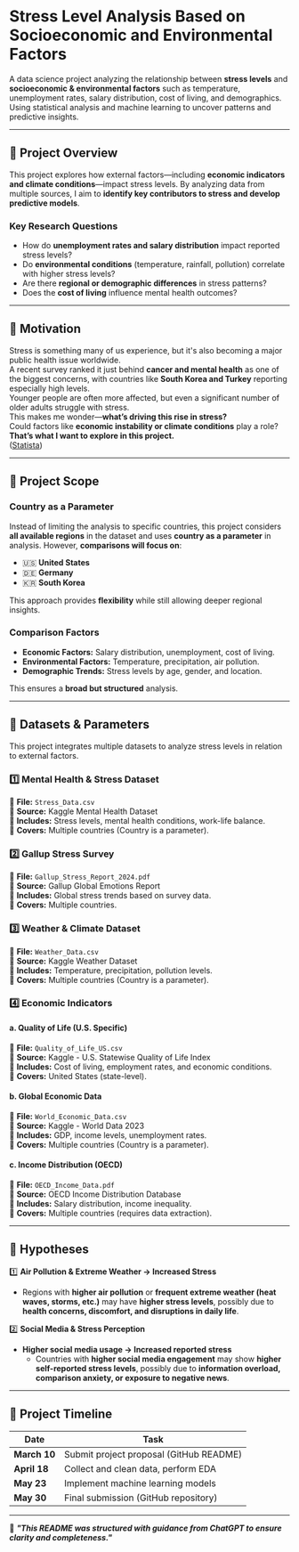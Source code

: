 # **Stress Level Analysis Based on Socioeconomic and Environmental Factors**

A data science project analyzing the relationship between **stress levels** and **socioeconomic & environmental factors** such as temperature, unemployment rates, salary distribution, cost of living, and demographics. Using statistical analysis and machine learning to uncover patterns and predictive insights.

---

## **📌 Project Overview**
This project explores how external factors—including **economic indicators and climate conditions**—impact stress levels. By analyzing data from multiple sources, I aim to **identify key contributors to stress and develop predictive models**.

### **Key Research Questions**
- How do **unemployment rates and salary distribution** impact reported stress levels?
- Do **environmental conditions** (temperature, rainfall, pollution) correlate with higher stress levels?
- Are there **regional or demographic differences** in stress patterns?
- Does the **cost of living** influence mental health outcomes?

---

## **📌 Motivation**
Stress is something many of us experience, but it's also becoming a major public health issue worldwide.  
A recent survey ranked it just behind **cancer and mental health** as one of the biggest concerns, with countries like **South Korea and Turkey** reporting especially high levels.  
Younger people are often more affected, but even a significant number of older adults struggle with stress.  
This makes me wonder—**what’s driving this rise in stress?**  
Could factors like **economic instability or climate conditions** play a role?  
**That’s what I want to explore in this project.**  
([Statista](https://www.statista.com/statistics/1057961/the-most-stressed-out-populations-worldwide/?utm_source=chatgpt.com))

---

## **📌 Project Scope**
### **Country as a Parameter**
Instead of limiting the analysis to specific countries, this project considers **all available regions** in the dataset and uses **country as a parameter** in analysis. However, **comparisons will focus on**:
- 🇺🇸 **United States**
- 🇩🇪 **Germany**
- 🇰🇷 **South Korea**

This approach provides **flexibility** while still allowing deeper regional insights.

### **Comparison Factors**
- **Economic Factors:** Salary distribution, unemployment, cost of living.
- **Environmental Factors:** Temperature, precipitation, air pollution.
- **Demographic Trends:** Stress levels by age, gender, and location.

This ensures a **broad but structured** analysis.

---

## **📌 Datasets & Parameters**
This project integrates multiple datasets to analyze stress levels in relation to external factors.

### **1️⃣ Mental Health & Stress Dataset**
📂 **File:** `Stress_Data.csv`  
📌 **Source:** Kaggle Mental Health Dataset  
📌 **Includes:** Stress levels, mental health conditions, work-life balance.  
📌 **Covers:** Multiple countries (Country is a parameter).  

### **2️⃣ Gallup Stress Survey**
📂 **File:** `Gallup_Stress_Report_2024.pdf`  
📌 **Source:** Gallup Global Emotions Report  
📌 **Includes:** Global stress trends based on survey data.  
📌 **Covers:** Multiple countries.  

### **3️⃣ Weather & Climate Dataset**
📂 **File:** `Weather_Data.csv`  
📌 **Source:** Kaggle Weather Dataset  
📌 **Includes:** Temperature, precipitation, pollution levels.  
📌 **Covers:** Multiple countries (Country is a parameter).  

### **4️⃣ Economic Indicators**
#### **a. Quality of Life (U.S. Specific)**
📂 **File:** `Quality_of_Life_US.csv`  
📌 **Source:** Kaggle - U.S. Statewise Quality of Life Index  
📌 **Includes:** Cost of living, employment rates, and economic conditions.  
📌 **Covers:** United States (state-level).  

#### **b. Global Economic Data**
📂 **File:** `World_Economic_Data.csv`  
📌 **Source:** Kaggle - World Data 2023  
📌 **Includes:** GDP, income levels, unemployment rates.  
📌 **Covers:** Multiple countries (Country is a parameter).  

#### **c. Income Distribution (OECD)**
📂 **File:** `OECD_Income_Data.pdf`  
📌 **Source:** OECD Income Distribution Database  
📌 **Includes:** Salary distribution, income inequality.  
📌 **Covers:** Multiple countries (requires data extraction).  

---

## **📌 Hypotheses**
1️⃣ **Air Pollution & Extreme Weather → Increased Stress**  
   - Regions with **higher air pollution** or **frequent extreme weather (heat waves, storms, etc.)** may have **higher stress levels**, possibly due to **health concerns, discomfort, and disruptions in daily life**.  

2️⃣ **Social Media & Stress Perception**  
   - **Higher social media usage → Increased reported stress**  
     - Countries with **higher social media engagement** may show **higher self-reported stress levels**, possibly due to **information overload, comparison anxiety, or exposure to negative news**.  


---

## **📌 Project Timeline**
| Date | Task |
|------|------|
| **March 10** | Submit project proposal (GitHub README) |
| **April 18** | Collect and clean data, perform EDA |
| **May 23** | Implement machine learning models |
| **May 30** | Final submission (GitHub repository) |

---

📌 **_"This README was structured with guidance from ChatGPT to ensure clarity and completeness."_**
